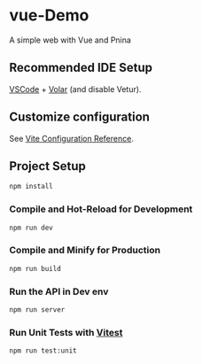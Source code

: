 # vue-Demo

A simple web with Vue and Pnina
## Recommended IDE Setup

[VSCode](https://code.visualstudio.com/) + [Volar](https://marketplace.visualstudio.com/items?itemName=Vue.volar) (and disable Vetur).

## Customize configuration

See [Vite Configuration Reference](https://vitejs.dev/config/).

## Project Setup

```sh
npm install
```

### Compile and Hot-Reload for Development

```sh
npm run dev
```

### Compile and Minify for Production

```sh
npm run build
```
### Run the API in Dev env
```sh
npm run server
```

### Run Unit Tests with [Vitest](https://vitest.dev/)

```sh
npm run test:unit
```

